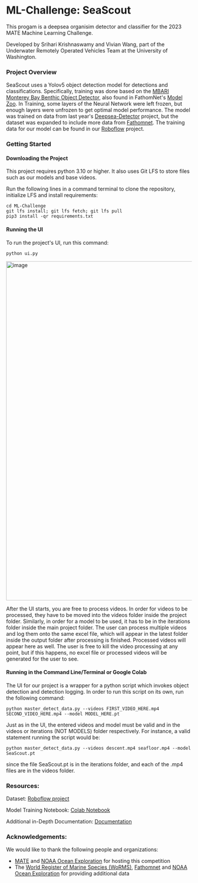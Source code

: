 # ML-Challenge: SeaScout

This progam is a deepsea organisim detector and classifier for the 2023 MATE Machine Learning Challenge.

Developed by Srihari Krishnaswamy and Vivian Wang, part of the Underwater Remotely Operated Vehicles Team at the University of Washington.

### Project Overview
SeaScout uses a Yolov5 object detection model for detections and classifications. Specifically, training was done based on the [MBARI Monterey Bay Benthic Object Detector](https://zenodo.org/record/5539915), also found in FathomNet's [Model Zoo](https://github.com/fathomnet/models).
In Training, some layers of the Neural Network were left frozen, but enough layers were unfrozen to get optimal model performance. The model was trained on data from last year's [Deepsea-Detector](https://github.com/ShrimpCryptid/deepsea-detector) project, but the dataset was expanded to include more data from [Fathomnet](https://fathomnet.org/fathomnet/#/).
The training data for our model can be found in our [Roboflow](https://universe.roboflow.com/uwrov-2023-ml-challenge/2023-mate-ml-challenge) project.

### Getting Started
#### Downloading the Project
This project requires python 3.10 or higher. It also uses Git LFS to store files such as our models and base videos.

Run the following lines in a command terminal to clone the repository, initialize LFS and install requirements:
```git clone https://github.com/srihariKrishnaswamy/ML-Challenge.git
cd ML-Challenge
git lfs install; git lfs fetch; git lfs pull
pip3 install -qr requirements.txt
```

#### Running the UI
To run the project's UI, run this command: 

```python ui.py```

<img width="920" alt="image" src="https://github.com/srihariKrishnaswamy/ML-Challenge/assets/86600946/e9427705-4b30-42de-8040-52ae43e50524">

After the UI starts, you are free to process videos. In order for videos to be processed, they have to be moved into the videos folder inside the project folder. Similarly, in order for a model to be used, it has to be in the iterations folder inside the main project folder. 
The user can process multiple videos and log them onto the same excel file, which will appear in the latest folder inside the output folder after processing is finished. Processed videos will appear here as well. The user is free to kill the video processing at any point, but if this happens, no excel file or processed videos will be generated for the user to see.

#### Running in the Command Line/Terminal or Google Colab
The UI for our project is a wrapper for a python script which invokes object detection and detection logging. In order to run this script on its own, run the following command:

```python master_detect_data.py --videos FIRST_VIDEO_HERE.mp4 SECOND_VIDEO_HERE.mp4 --model MODEL_HERE.pt```

Just as in the UI, the entered videos and model must be valid and in the videos or iterations (NOT MODELS) folder respectively. For instance, a valid statement running the script would be:

```python master_detect_data.py --videos descent.mp4 seafloor.mp4 --model SeaScout.pt```

since the file SeaScout.pt is in the iterations folder, and each of the .mp4 files are in the videos folder.

### Resources:
Dataset: [Roboflow project](https://universe.roboflow.com/uwrov-2023-ml-challenge/2023-mate-ml-challenge)

Model Training Notebook: [Colab Notebook](https://github.com/srihariKrishnaswamy/ML-Challenge/blob/main/notebooks/SeaScout_Model_Train.ipynb)

Additional in-Depth Documentation: [Documentation](https://github.com/srihariKrishnaswamy/ML-Challenge/blob/main/documentation/Documentation.md)
### Acknowledgements: 
We would like to thank the following people and organizations: 
- [MATE](https://materovcompetition.org/) and [NOAA Ocean Exploration](https://oceanexplorer.noaa.gov/) for hosting this competition
- The [World Register of Marine Species (WoRMS)](https://www.marinespecies.org/), [Fathomnet](https://fathomnet.org/fathomnet/#/) and [NOAA Ocean Exploration](https://oceanexplorer.noaa.gov/) for providing additional data
